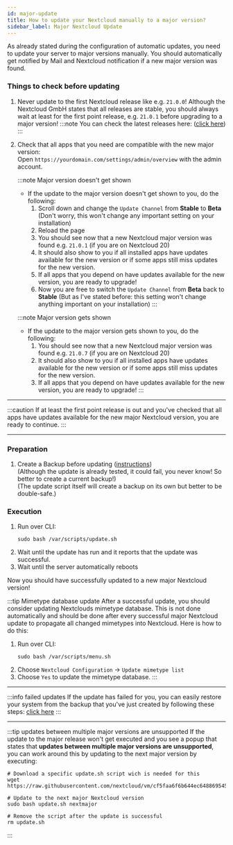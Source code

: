 ```yaml
---
id: major-update
title: How to update your Nextcloud manually to a major version?
sidebar_label: Major Nextcloud Update
---
```


As already stated during the configuration of automatic updates, you need to update your server to major versions manually. You should automatically get notified by Mail and Nextcloud notification if a new major version was found. 

### Things to check before updating
1. Never update to the first Nextcloud release like e.g. `21.0.0`! Although the Nextcloud GmbH states that all releases are stable, you should always wait at least for the first point release, e.g. `21.0.1` before upgrading to a major version!
    :::note
    You can check the latest releases here: ([click here](https://github.com/nextcloud/server/releases))
    :::
1. Check that all apps that you need are compatible with the new major version:<br/>
    Open `https://yourdomain.com/settings/admin/overview` with the admin account.

    :::note Major version doesn't get shown
    - If the update to the major version doesn't get shown to you, do the following:
        1. Scroll down and change the `Update Channel` from **Stable** to **Beta** (Don't worry, this won't change any important setting on your installation)
        1. Reload the page
        1. You should see now that a new Nextcloud major version was found e.g. `21.0.1` (if you are on Nextcloud 20)
        1. It should also show to you if all installed apps have updates available for the new version or if some apps still miss updates for the new version.
        1. If all apps that you depend on have updates available for the new version, you are ready to upgrade!
        1. Now you are free to switch the `Update Channel` from **Beta** back to **Stable** (But as I've stated before: this setting won't change anything important on your installation)
    :::

    :::note Major version gets shown
    - If the update to the major version gets shown to you, do the following:
        1. You should see now that a new Nextcloud major version was found e.g. `21.0.7` (if you are on Nextcloud 20)
        1. It should also show to you if all installed apps have updates available for the new version or if some apps still miss updates for the new version.
        1. If all apps that you depend on have updates available for the new version, you are ready to upgrade!
    :::

---

:::caution
If at least the first point release is out and you've checked that all apps have updates available for the new major Nextcloud version, you are ready to continue.
:::

---

### Preparation
1. Create a Backup before updating ([instructions](./manual-backup))<br/>
(Although the update is already tested, it could fail, you never know! So better to create a current backup!)<br/>
(The update script itself will create a backup on its own but better to be double-safe.)

### Execution
1. Run over CLI:
    ```shell
    sudo bash /var/scripts/update.sh
    ```
1. Wait until the update has run and it reports that the update was successful.
1. Wait until the server automatically reboots

Now you should have successfully updated to a new major Nextcloud version!

:::tip Mimetype database update
After a successful update, you should consider updating Nextclouds mimetype database. This is not done automatically and should be done after every successful major Nextcloud update to propagate all changed mimetypes into Nextcloud. Here is how to do this:
1. Run over CLI:
    ```shell
    sudo bash /var/scripts/menu.sh
    ```
1. Choose `Nextcloud Configuration` -> `Update mimetype list`
1. Choose `Yes` to update the mimetype database.
:::

---

:::info failed updates
If the update has failed for you, you can easily restore your system from the backup that you've just created by following these steps: [click here](./restore-system)
:::

---

:::tip updates between multiple major versions are unsupported
If the update to the major release won't get executed and you see a popup that states that **updates between multiple major versions are unsupported**, you can work around this by updating to the next major version by executing:
```shell
# Download a specific update.sh script wich is needed for this
wget https://raw.githubusercontent.com/nextcloud/vm/cf5faa6f6b644ec648869545e1bbbf6d2faf3113/static/update.sh

# Update to the next major Nextcloud version
sudo bash update.sh nextmajor

# Remove the script after the update is successful
rm update.sh
```
:::

